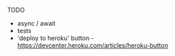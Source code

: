 TODO


- async / await
- tests
- 'deploy to heroku' button - https://devcenter.heroku.com/articles/heroku-button
